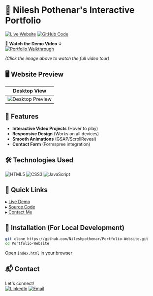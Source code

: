 # 🚀 Nilesh Pothenar's Interactive Portfolio

[![Live Website](https://img.shields.io/badge/🌐_Visit_My_Portfolio-FF5722?style=for-the-badge&logo=vercel&logoColor=white)](https://nileshpothenar.github.io/Portfolio-Website/)
[![GitHub Code](https://img.shields.io/badge/💻_View_Source_Code-181717?style=for-the-badge&logo=github)](https://github.com/Nileshpothenar/Portfolio-Website)

🎥 **Watch the Demo Video** ↓  
[![Portfolio Walkthrough](https://img.youtube.com/vi/YOUR_VIDEO_ID/0.jpg)](https://www.youtube.com/watch?v=YOUR_VIDEO_ID)

*(Click the image above to watch the full video tour)*

## 🖥️ Website Preview
| Desktop View |
|--------------|
| ![Desktop Preview](./images/readme/desktop.png)

## 🚀 Features
- **Interactive Video Projects** (Hover to play)
- **Responsive Design** (Works on all devices)
- **Smooth Animations** (GSAP/ScrollReveal)
- **Contact Form** (Formspree integration)

## 🛠️ Technologies Used
![HTML5](https://img.shields.io/badge/HTML5-E34F26?style=flat&logo=html5&logoColor=white)
![CSS3](https://img.shields.io/badge/CSS3-1572B6?style=flat&logo=css3&logoColor=white)
![JavaScript](https://img.shields.io/badge/JavaScript-F7DF1E?style=flat&logo=javascript&logoColor=black)

## 🔗 Quick Links
▸ [Live Demo](https://nileshpothenar.github.io/Portfolio-Website/)  
▸ [Source Code](https://github.com/Nileshpothenar/Portfolio-Website)  
▸ [Contact Me](mailto:your-email@example.com)  

## 🔧 Installation (For Local Development)
```bash
git clone https://github.com/Nileshpothenar/Portfolio-Website.git
cd Portfolio-Website
```
Open `index.html` in your browser

## 📬 Contact
Let's connect!  
[![LinkedIn](https://img.shields.io/badge/LinkedIn-Connect-blue?style=flat&logo=linkedin)](https://www.linkedin.com/in/nileshpothenar6036)
[![Email](https://img.shields.io/badge/Email-Me-red?style=flat&logo=gmail)](mailto:pothenarnilesh@gmail.com)
